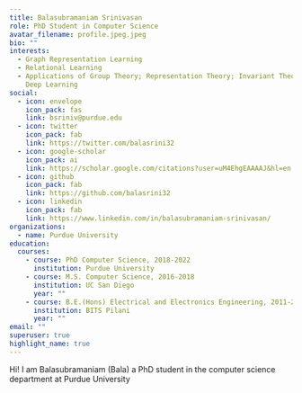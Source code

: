 ```yaml
---
title: Balasubramaniam Srinivasan
role: PhD Student in Computer Science
avatar_filename: profile.jpeg.jpeg
bio: ""
interests:
  - Graph Representation Learning
  - Relational Learning
  - Applications of Group Theory; Representation Theory; Invariant Theory to
    Deep Learning
social:
  - icon: envelope
    icon_pack: fas
    link: bsriniv@purdue.edu
  - icon: twitter
    icon_pack: fab
    link: https://twitter.com/balasrini32
  - icon: google-scholar
    icon_pack: ai
    link: https://scholar.google.com/citations?user=uM4EhgEAAAAJ&hl=en
  - icon: github
    icon_pack: fab
    link: https://github.com/balasrini32
  - icon: linkedin
    icon_pack: fab
    link: https://www.linkedin.com/in/balasubramaniam-srinivasan/
organizations:
  - name: Purdue University
education:
  courses:
    - course: PhD Computer Science, 2018-2022
      institution: Purdue University
    - course: M.S. Computer Science, 2016-2018
      institution: UC San Diego
      year: ""
    - course: B.E.(Hons) Electrical and Electronics Engineering, 2011-2015
      institution: BITS Pilani
      year: ""
email: ""
superuser: true
highlight_name: true
---
```

Hi! I am Balasubramaniam (Bala) a PhD student in the computer science department at Purdue University